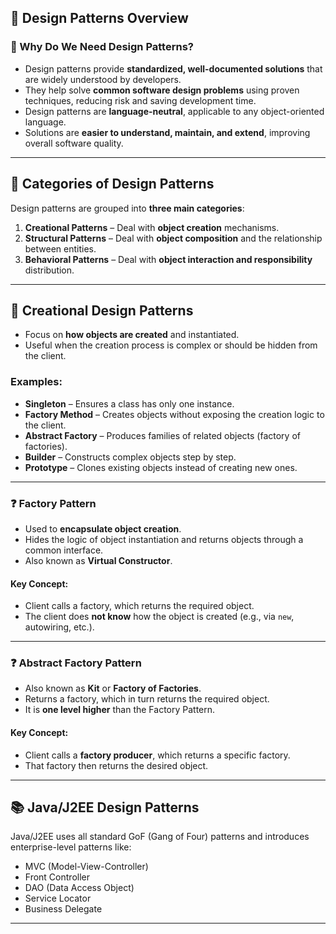 

## 🔷 **Design Patterns Overview**

### 📌 Why Do We Need Design Patterns?

* Design patterns provide **standardized, well-documented solutions** that are widely understood by developers.
* They help solve **common software design problems** using proven techniques, reducing risk and saving development time.
* Design patterns are **language-neutral**, applicable to any object-oriented language.
* Solutions are **easier to understand, maintain, and extend**, improving overall software quality.

---

## 🧩 **Categories of Design Patterns**

Design patterns are grouped into **three main categories**:

1. **Creational Patterns** – Deal with **object creation** mechanisms.
2. **Structural Patterns** – Deal with **object composition** and the relationship between entities.
3. **Behavioral Patterns** – Deal with **object interaction and responsibility** distribution.

---

## 📘 **Creational Design Patterns**

* Focus on **how objects are created** and instantiated.
* Useful when the creation process is complex or should be hidden from the client.

### Examples:

* **Singleton** – Ensures a class has only one instance.
* **Factory Method** – Creates objects without exposing the creation logic to the client.
* **Abstract Factory** – Produces families of related objects (factory of factories).
* **Builder** – Constructs complex objects step by step.
* **Prototype** – Clones existing objects instead of creating new ones.

---

### ❓ **Factory Pattern**

* Used to **encapsulate object creation**.
* Hides the logic of object instantiation and returns objects through a common interface.
* Also known as **Virtual Constructor**.

#### Key Concept:

* Client calls a factory, which returns the required object.
* The client does **not know** how the object is created (e.g., via `new`, autowiring, etc.).

---

### ❓ **Abstract Factory Pattern**

* Also known as **Kit** or **Factory of Factories**.
* Returns a factory, which in turn returns the required object.
* It is **one level higher** than the Factory Pattern.

#### Key Concept:

* Client calls a **factory producer**, which returns a specific factory.
* That factory then returns the desired object.

---

## 📚 **Java/J2EE Design Patterns**

Java/J2EE uses all standard GoF (Gang of Four) patterns and introduces enterprise-level patterns like:

* MVC (Model-View-Controller)
* Front Controller
* DAO (Data Access Object)
* Service Locator
* Business Delegate

---
